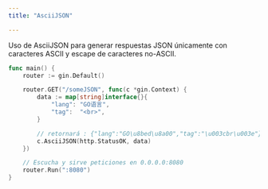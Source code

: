 ```yaml
---
title: "AsciiJSON"

---
```


Uso de AsciiJSON para generar respuestas JSON únicamente con caracteres ASCII y escape de caracteres no-ASCII.

```go
func main() {
	router := gin.Default()

	router.GET("/someJSON", func(c *gin.Context) {
		data := map[string]interface{}{
			"lang": "GO语言",
			"tag":  "<br>",
		}

		// retornará : {"lang":"GO\u8bed\u8a00","tag":"\u003cbr\u003e"}
		c.AsciiJSON(http.StatusOK, data)
	})

	// Escucha y sirve peticiones en 0.0.0.0:8080
	router.Run(":8080")
}
```
